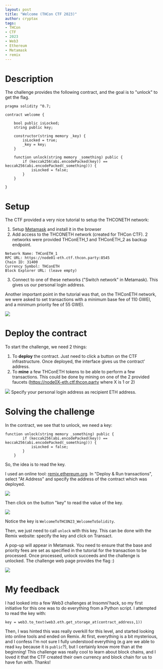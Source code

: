 ```yaml
---
layout: post
title: "Welcome (THCon CTF 2023)"
author: cryptax
tags:
- THCon
- CTF
- 2023
- Web3
- Ethereum
- Metamask
- remix
---
```


# Description

The challenge provides the following contract, and the goal is to "unlock" to get the flag.

```
pragma solidity ^0.7;

contract welcome {

    bool public isLocked;
    string public key;

    constructor(string memory _key) {
        isLocked = true;
        _key = key;
    }

    function unlock(string memory _something) public {
        if (keccak256(abi.encodePacked(key)) == keccak256(abi.encodePacked(_something))) {
            isLocked = false;
        }
    }

}
```

# Setup

The CTF provided a very nice tutorial to setup the THCONETH network:

1. Setup [Metamask](https://metamask.io/download/) and install it in the browser
2. Add access to the THCONETH network (created for THCon CTF). 2 networks were provided THConETH_1 and THConETH_2 as backup endpoint.

```
Network Name: THConETH_1
RPC URL: https://node01-eth.ctf.thcon.party:8545
Chain ID: 31400
Currency Symbol: THConETH
Block Explorer URL: (leave empty)
```
3. Connect to one of these networks ("Switch network" in Metamask). This gives us our personal login address.

Another important point in the tutorial was that, on the THConETH network, we were asked to set transactions with a minimum base fee of 110 GWEI, and a minimum priority fee of 55 GWEI.

![](/images/thcon23-web3-tuto.png)

# Deploy the contract

To start the challenge, we need 2 things:

1. To **deploy** the contract. Just need to click a button on the CTF infrastructure. Once deployed, the interface gives us the contract' address.
2. To **mine** a few THConETH tokens to be able to perform a few transactions. This could be done by mining on one of the 2 provided faucets (https://node0X-eth.ctf.thcon.party where X is 1 or 2)

![](/images/thcon23-welcome-faucet.png)
Specify your personal login address as recipient ETH address.

# Solving the challenge

In the contract, we see that to unlock, we need a key:

```
function unlock(string memory _something) public {
        if (keccak256(abi.encodePacked(key)) == keccak256(abi.encodePacked(_something))) {
            isLocked = false;
        }
    }
```

So, the idea is to read the key. 

I used an online tool: [remix.ethereum.org](http://remix.ethereum.org).
In "Deploy & Run transactions", select "At Address" and specify the address of the contract which was deployed.

![](/images/thcon23-remix-deploy.png)

Then click on the button "key" to read the value of the key.

![](/images/thcon23-welcome-key.png)

Notice the key is `WelcomeToTHCON23_WelcomeToSolidity`.

Then, we just need to call `unlock` with this key. This can be done with the Remix website: specify the key and click on Transact.

A pop-up will appear in Metamask. You need to ensure that the base and priority fees are set as specified in the tutorial for the transaction to be processed. Once processed, unlock succeeds and the challenge is unlocked. The challenge web page provides the flag :)

![](/images/welcome-web3-solved.png)

# My feedback

I had looked into a few Web3 challenges at Insomni'hack, so my first initiative for this one was to do everything from a Python script. I attempted to read the key with:

```
key = web3.to_text(web3.eth.get_storage_at(contract_address,1))
```

Then, I was hinted this was really overkill for this level, and started looking into online tools and ended on Remix. At first, everything is a bit mysterious, and I confess I'm not sure I fully understood everything (e.g are we able to read `key` because it is `public`?), but I certainly know more than at the beginning! This challenge was really cool to learn about block chains, and I loved it that the CTF created their own currency and block chain for us to have fun with. Thanks!
